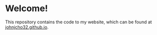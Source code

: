 # Welcome!

This repository contains the code to my website, which can be found at [johnjcho32.github.io](johnjcho32.github.io).
